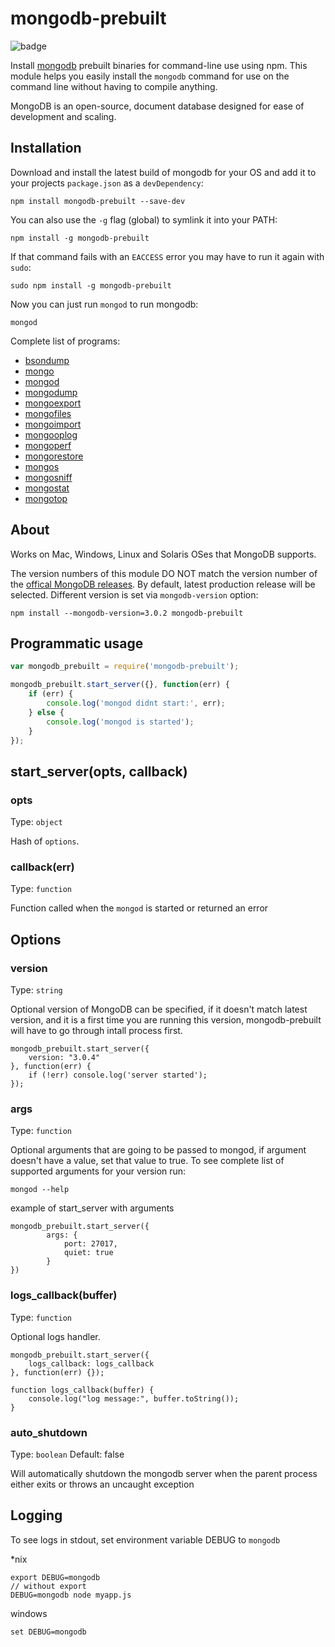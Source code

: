 # mongodb-prebuilt


![badge](https://nodei.co/npm/mongodb-prebuilt.png?downloads=true)

Install [mongodb](https://github.com/mongodb/mongo) prebuilt binaries for command-line use using npm. This module helps you easily install the `mongodb` command for use on the command line without having to compile anything.

MongoDB is an open-source, document database designed for ease of development and scaling.

## Installation

Download and install the latest build of mongodb for your OS and add it to your projects `package.json` as a `devDependency`:

```
npm install mongodb-prebuilt --save-dev
```

You can also use the `-g` flag (global) to symlink it into your PATH:

```
npm install -g mongodb-prebuilt
```

If that command fails with an `EACCESS` error you may have to run it again with `sudo`:

```
sudo npm install -g mongodb-prebuilt
```

Now you can just run `mongod` to run mongodb:

```
mongod
```

Complete list of programs:

- [bsondump](https://docs.mongodb.org/manual/reference/program/bsondump/)
- [mongo](https://docs.mongodb.org/manual/reference/program/mongo/)
- [mongod](https://docs.mongodb.org/manual/reference/program/mongod/)
- [mongodump](https://docs.mongodb.org/manual/reference/program/mongodump/)
- [mongoexport](https://docs.mongodb.org/manual/reference/program/mongoexport/)
- [mongofiles](https://docs.mongodb.org/manual/reference/program/mongofiles/)
- [mongoimport](https://docs.mongodb.org/manual/reference/program/mongoimport/)
- [mongooplog](https://docs.mongodb.org/manual/reference/program/mongooplog/)
- [mongoperf](https://docs.mongodb.org/manual/reference/program/mongoperf/)
- [mongorestore](https://docs.mongodb.org/manual/reference/program/mongorestore/)
- [mongos](https://docs.mongodb.org/manual/reference/program/mongos/)
- [mongosniff](https://docs.mongodb.org/manual/reference/program/mongosniff/)
- [mongostat](https://docs.mongodb.org/manual/reference/program/mongostat/)
- [mongotop](https://docs.mongodb.org/manual/reference/program/mongotop/)

## About

Works on Mac, Windows, Linux and Solaris OSes that MongoDB supports.

The version numbers of this module DO NOT match the version number of the [offical MongoDB releases](https://www.mongodb.org/downloads#production). By default, latest production release will be selected. Different version is set via `mongodb-version`
option:

```
npm install --mongodb-version=3.0.2 mongodb-prebuilt
```

## Programmatic usage

``` js
var mongodb_prebuilt = require('mongodb-prebuilt');

mongodb_prebuilt.start_server({}, function(err) {
	if (err) {
		console.log('mongod didnt start:', err);
	} else {
		console.log('mongod is started');
	}
});
```

## start_server(opts, callback)

### opts
Type: `object`

Hash of `options`.

### callback(err)
Type: `function`

Function called when the `mongod` is started or returned an error

## Options

### version
Type: `string`

Optional version of MongoDB can be specified, if it doesn't match latest
version, and it is a first time you are running this version, mongodb-prebuilt
will have to go through intall process first.

```
mongodb_prebuilt.start_server({
	version: "3.0.4"
}, function(err) {
	if (!err) console.log('server started');
});
```

### args
Type: `function`

Optional arguments that are going to be passed to mongod, if argument doesn't
have a value, set that value to true. To see complete list of supported
arguments for your version run:
```
mongod --help
```

example of start_server with arguments
```
mongodb_prebuilt.start_server({
		args: {
			port: 27017,
			quiet: true
		}
})
```

### logs_callback(buffer)
Type: `function`

Optional logs handler.

```
mongodb_prebuilt.start_server({
	logs_callback: logs_callback
}, function(err) {});

function logs_callback(buffer) {
	console.log("log message:", buffer.toString());
}
```

### auto_shutdown
Type: `boolean`
Default: false

Will automatically shutdown the mongodb server when the parent process either exits or throws an uncaught exception

## Logging
To see logs in stdout, set environment variable DEBUG to `mongodb`

*nix
```
export DEBUG=mongodb
// without export
DEBUG=mongodb node myapp.js
```

windows
```
set DEBUG=mongodb
```
